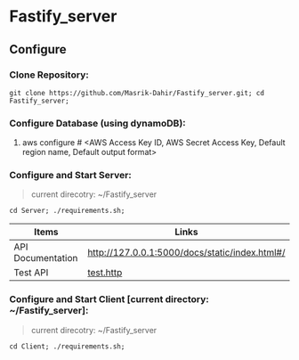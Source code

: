# Fastify_server

## Configure ##

### Clone Repository: ###
```
git clone https://github.com/Masrik-Dahir/Fastify_server.git; cd Fastify_server;
```

### Configure Database (using dynamoDB): ###
1. aws configure # <AWS Access Key ID, AWS Secret Access Key, Default region name, Default output format>

### Configure and Start Server: ###
> current direcotry: ~/Fastify_server
```
cd Server; ./requirements.sh;
```

Items  | Links
  ------------- | -------------
  API Documentation  | http://127.0.0.1:5000/docs/static/index.html#/
  Test API  | [test.http](https://github.com/Masrik-Dahir/Fastify_server/blob/master/Server/test.http)


### Configure and Start Client [current directory: ~/Fastify_server]: ###
> current direcotry: ~/Fastify_server
```
cd Client; ./requirements.sh;
```


